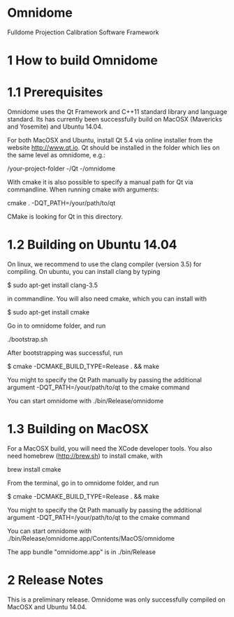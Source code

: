 Omnidome
========

Fulldome Projection Calibration Software Framework


1 How to build Omnidome
=======================

1.1 Prerequisites
=================

Omnidome uses the Qt Framework and C++11 standard library and language standard.
Its has currently been successfully build on MacOSX (Mavericks and Yosemite) and Ubuntu 14.04.

For both MacOSX and Ubuntu, install Qt 5.4 via online installer from the website http://www.qt.io.
Qt should be installed in the folder which lies on the same level as omnidome, e.g.:

/your-project-folder
 -/Qt
 -/omnidome

With cmake it is also possible to specify a manual path for Qt via commandline.
When running cmake with arguments:

cmake . -DQT_PATH=/your/path/to/qt

CMake is looking for Qt in this directory.


1.2 Building on Ubuntu 14.04
============================

On linux, we recommend to use the clang compiler (version 3.5) for compiling.
On ubuntu, you can install clang by typing 

$ sudo apt-get install clang-3.5 

in commandline. 
You will also need cmake, which you can install with

$ sudo apt-get install cmake

Go in to omnidome folder, and run 

./bootstrap.sh

After bootstrapping was successful, run 

$ cmake -DCMAKE_BUILD_TYPE=Release .  && make

You might to specify the Qt Path manually by passing the additional argument 
-DQT_PATH=/your/path/to/qt to the cmake command

You can start omnidome with
./bin/Release/omnidome


1.3 Building on MacOSX
======================

For a MacOSX build, you will need the XCode developer tools.
You also need homebrew (http://brew.sh) to install cmake, with

brew install cmake

From the terminal, go in to omnidome folder, and run 

$ cmake -DCMAKE_BUILD_TYPE=Release . && make

You might to specify the Qt Path manually by passing the additional argument 
-DQT_PATH=/your/path/to/qt to the cmake command

You can start omnidome with
./bin/Release/omnidome.app/Contents/MacOS/omnidome

The app bundle "omnidome.app" is in ./bin/Release


2 Release Notes
===============

This is a preliminary release.
Omnidome was only successfully compiled on MacOSX and Ubuntu 14.04.

